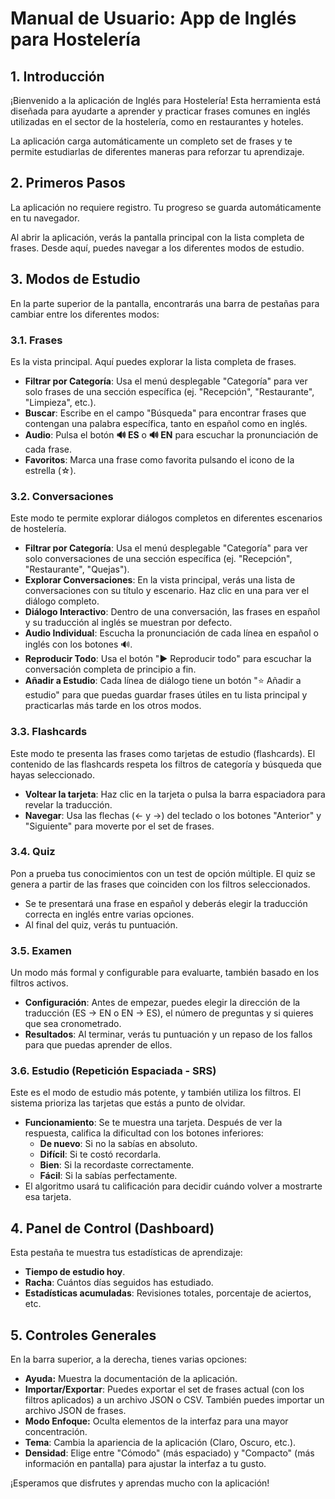 # Manual de Usuario: App de Inglés para Hostelería

## 1. Introducción

¡Bienvenido a la aplicación de Inglés para Hostelería! Esta herramienta está diseñada para ayudarte a aprender y practicar frases comunes en inglés utilizadas en el sector de la hostelería, como en restaurantes y hoteles.

La aplicación carga automáticamente un completo set de frases y te permite estudiarlas de diferentes maneras para reforzar tu aprendizaje.

## 2. Primeros Pasos

La aplicación no requiere registro. Tu progreso se guarda automáticamente en tu navegador.

Al abrir la aplicación, verás la pantalla principal con la lista completa de frases. Desde aquí, puedes navegar a los diferentes modos de estudio.

## 3. Modos de Estudio

En la parte superior de la pantalla, encontrarás una barra de pestañas para cambiar entre los diferentes modos:

### 3.1. Frases

Es la vista principal. Aquí puedes explorar la lista completa de frases. 

- **Filtrar por Categoría**: Usa el menú desplegable "Categoría" para ver solo frases de una sección específica (ej. "Recepción", "Restaurante", "Limpieza", etc.).
- **Buscar**: Escribe en el campo "Búsqueda" para encontrar frases que contengan una palabra específica, tanto en español como en inglés.
- **Audio**: Pulsa el botón **🔊 ES** o **🔊 EN** para escuchar la pronunciación de cada frase.
- **Favoritos**: Marca una frase como favorita pulsando el icono de la estrella (☆).

### 3.2. Conversaciones

Este modo te permite explorar diálogos completos en diferentes escenarios de hostelería.

- **Filtrar por Categoría**: Usa el menú desplegable "Categoría" para ver solo conversaciones de una sección específica (ej. "Recepción", "Restaurante", "Quejas").
- **Explorar Conversaciones**: En la vista principal, verás una lista de conversaciones con su título y escenario. Haz clic en una para ver el diálogo completo.
- **Diálogo Interactivo**: Dentro de una conversación, las frases en español y su traducción al inglés se muestran por defecto.
- **Audio Individual**: Escucha la pronunciación de cada línea en español o inglés con los botones 🔊.
- **Reproducir Todo**: Usa el botón "▶ Reproducir todo" para escuchar la conversación completa de principio a fin.
- **Añadir a Estudio**: Cada línea de diálogo tiene un botón "⭐ Añadir a estudio" para que puedas guardar frases útiles en tu lista principal y practicarlas más tarde en los otros modos.

### 3.3. Flashcards

Este modo te presenta las frases como tarjetas de estudio (flashcards). El contenido de las flashcards respeta los filtros de categoría y búsqueda que hayas seleccionado.

- **Voltear la tarjeta**: Haz clic en la tarjeta o pulsa la barra espaciadora para revelar la traducción.
- **Navegar**: Usa las flechas (← y →) del teclado o los botones "Anterior" y "Siguiente" para moverte por el set de frases.

### 3.4. Quiz

Pon a prueba tus conocimientos con un test de opción múltiple. El quiz se genera a partir de las frases que coinciden con los filtros seleccionados.

- Se te presentará una frase en español y deberás elegir la traducción correcta en inglés entre varias opciones.
- Al final del quiz, verás tu puntuación.

### 3.5. Examen

Un modo más formal y configurable para evaluarte, también basado en los filtros activos.

- **Configuración**: Antes de empezar, puedes elegir la dirección de la traducción (ES → EN o EN → ES), el número de preguntas y si quieres que sea cronometrado.
- **Resultados**: Al terminar, verás tu puntuación y un repaso de los fallos para que puedas aprender de ellos.

### 3.6. Estudio (Repetición Espaciada - SRS)

Este es el modo de estudio más potente, y también utiliza los filtros. El sistema prioriza las tarjetas que estás a punto de olvidar.

- **Funcionamiento**: Se te muestra una tarjeta. Después de ver la respuesta, califica la dificultad con los botones inferiores:
    - **De nuevo**: Si no la sabías en absoluto.
    - **Difícil**: Si te costó recordarla.
    - **Bien**: Si la recordaste correctamente.
    - **Fácil**: Si la sabías perfectamente.
- El algoritmo usará tu calificación para decidir cuándo volver a mostrarte esa tarjeta.

## 4. Panel de Control (Dashboard)

Esta pestaña te muestra tus estadísticas de aprendizaje:

- **Tiempo de estudio hoy**.
- **Racha**: Cuántos días seguidos has estudiado.
- **Estadísticas acumuladas**: Revisiones totales, porcentaje de aciertos, etc.

## 5. Controles Generales

En la barra superior, a la derecha, tienes varias opciones:

- **Ayuda:** Muestra la documentación de la aplicación.
- **Importar/Exportar**: Puedes exportar el set de frases actual (con los filtros aplicados) a un archivo JSON o CSV. También puedes importar un archivo JSON de frases.
- **Modo Enfoque:** Oculta elementos de la interfaz para una mayor concentración.
- **Tema**: Cambia la apariencia de la aplicación (Claro, Oscuro, etc.).
- **Densidad**: Elige entre "Cómodo" (más espaciado) y "Compacto" (más información en pantalla) para ajustar la interfaz a tu gusto.

¡Esperamos que disfrutes y aprendas mucho con la aplicación!